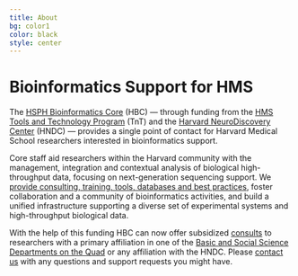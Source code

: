 ```yaml
---
title: About
bg: color1
color: black
style: center
---
```


# Bioinformatics Support for HMS

The [HSPH Bioinformatics Core](https://hsphbio.ghost.io/) (HBC) — through funding from the [HMS Tools and Technology Program](http://hms.harvard.edu/departments/tools-and-technology) (TnT) and the [Harvard NeuroDiscovery Center](http://www.neurodiscovery.harvard.edu/) (HNDC) — provides a single point of contact for Harvard Medical School researchers interested in bioinformatics support.

Core staff aid researchers within the Harvard community with the management, integration and contextual analysis of biological high-throughput data, focusing on next-generation sequencing support. We [provide consulting, training, tools, databases and best practices](#services), foster collaboration and a community of bioinformatics activities, and build a unified infrastructure supporting a diverse set of experimental systems and high-throughput biological data.

With the help of this funding HBC can now offer subsidized [consults](#fees) to researchers with a primary affiliation in one of the [Basic and Social Science Departments on the Quad](http://hms.harvard.edu/departments) or any affiliation with the HNDC. Please [contact us](#contact) with any questions and support requests you might have.
